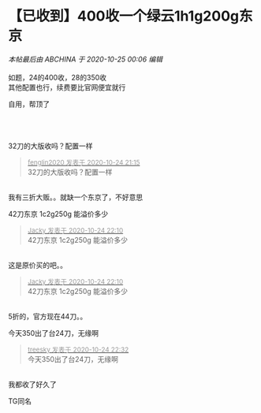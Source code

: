 # 【已收到】400收一个绿云1h1g200g东京


<i class="pstatus"> 本帖最后由 ABCHINA 于 2020-10-25 00:06 编辑 </i><br />
<br />
如题，24的400收，28的350收<br />
其他配置也行，续费要比官网便宜就行

自用，帮顶了<br />
<br />
<br />
&nbsp; &nbsp; 

32刀的大版收吗？配置一样

<div class="quote"><blockquote><font size="2"><a href="https://www.hostloc.com/forum.php?mod=redirect&amp;goto=findpost&amp;pid=9347665&amp;ptid=758100" target="_blank"><font color="#999999">fenglin2020 发表于 2020-10-24 21:15</font></a></font><br />
32刀的大版收吗？配置一样</blockquote></div><br />
我有三折大贩。。就缺一个东京了，不好意思

42刀东京 1c2g250g 能溢价多少 

<div class="quote"><blockquote><font size="2"><a href="https://www.hostloc.com/forum.php?mod=redirect&amp;goto=findpost&amp;pid=9347948&amp;ptid=758100" target="_blank"><font color="#999999">Jacky 发表于 2020-10-24 22:10</font></a></font><br />
42刀东京 1c2g250g 能溢价多少</blockquote></div><br />
这是原价买的吧。。

<div class="quote"><blockquote><font size="2"><a href="https://www.hostloc.com/forum.php?mod=redirect&amp;goto=findpost&amp;pid=9347948&amp;ptid=758100" target="_blank"><font color="#999999">Jacky 发表于 2020-10-24 22:10</font></a></font><br />
42刀东京 1c2g250g 能溢价多少</blockquote></div><br />
5折的，官方现在44刀。。

今天350出了台24刀，无缘啊

<div class="quote"><blockquote><font size="2"><a href="https://www.hostloc.com/forum.php?mod=redirect&amp;goto=findpost&amp;pid=9348051&amp;ptid=758100" target="_blank"><font color="#999999">treesky 发表于 2020-10-24 22:32</font></a></font><br />
今天350出了台24刀，无缘啊</blockquote></div><br />
我都收了好久了

TG同名<img id="aimg_aB0H0" onclick="zoom(this, this.src, 0, 0, 0)" class="zoom" src="https://cdn.jsdelivr.net/gh/hishis/forum-master/public/images/patch.gif" onmouseover="img_onmouseoverfunc(this)" onload="thumbImg(this)" border="0" alt="" />
